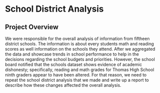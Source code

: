 # School District Analysis

## Project Overview
We were responsible for the overall analysis of information from fiftheen district schools. The information is about every students math and reading scores as well information on the schools they attend. After we aggregated the data and showcase trends in school performance to help in the decisions regarding the school budgets and priorities. However, the school board notified that the schools dataset shows evidence of academic dishonesty; specifically, reading and math grades for Thomas High School ninth graders appear to have been altered. For that reason, we need to repeat the school district analysis that we made and write up a report to describe how these changes affected the overall analysis.
